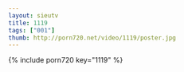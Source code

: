 ```yaml
--- 
layout: sieutv
title: 1119
tags: ["001"]
thumb: http://porn720.net/video/1119/poster.jpg
---
```

{% include porn720 key="1119" %} 
